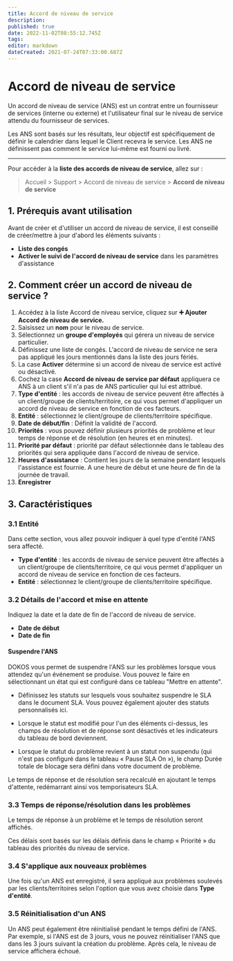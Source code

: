 ```yaml
---
title: Accord de niveau de service
description: 
published: true
date: 2022-11-02T08:55:12.745Z
tags: 
editor: markdown
dateCreated: 2021-07-24T07:33:00.687Z
---
```


# Accord de niveau de service

Un accord de niveau de service (ANS) est un contrat entre un fournisseur de services (interne ou externe) et l'utilisateur final sur le niveau de service attendu du fournisseur de services.

Les ANS sont basés sur les résultats, leur objectif est spécifiquement de définir le calendrier dans lequel le Client recevra le service. Les ANS ne définissent pas comment le service lui-même est fourni ou livré.

---

Pour accéder à la **liste des accords de niveau de service**, allez sur :

> Accueil > Support > Accord de niveau de service > **Accord de niveau de service**

## 1. Prérequis avant utilisation

Avant de créer et d'utiliser un accord de niveau de service, il est conseillé de créer/mettre à jour d'abord les éléments suivants :

- **Liste des congés**
- **Activer le suivi de l'accord de niveau de service** dans les paramètres d'assistance

## 2. Comment créer un accord de niveau de service ?

1. Accédez à la liste Accord de niveau service, cliquez sur **:heavy_plus_sign: Ajouter Accord de niveau de service.**
2. Saisissez un **nom** pour le niveau de service.
3. Sélectionnez un **groupe d'employés** qui gérera un niveau de service particulier.
4. Définissez une liste de congés. L'accord de niveau de service ne sera pas appliqué les jours mentionnés dans la liste des jours fériés.
5. La case **Activer** détermine si un accord de niveau de service est activé ou désactivé.
6. Cochez la case **Accord de niveau de service par défaut** appliquera ce ANS à un client s'il n'a pas de ANS particulier qui lui est attribué.
7. **Type d'entité** : les accords de niveau de service peuvent être affectés à un client/groupe de clients/territoire, ce qui vous permet d'appliquer un accord de niveau de service en fonction de ces facteurs.
8. **Entité** : sélectionnez le client/groupe de clients/territoire spécifique.
9. **Date de début/fin** : Définit la validité de l'accord.
10. **Priorités** : vous pouvez définir plusieurs priorités de problème et leur temps de réponse et de résolution (en heures et en minutes).
11. **Priorité par défaut** : priorité par défaut sélectionnée dans le tableau des priorités qui sera appliquée dans l'accord de niveau de service.
12. **Heures d'assistance** : Contient les jours de la semaine pendant lesquels l'assistance est fournie. A une heure de début et une heure de fin de la journée de travail.
13. **Enregistrer**

## 3. Caractéristiques

### 3.1 Entité

Dans cette section, vous allez pouvoir indiquer à quel type d'entité l'ANS sera affecté.

- **Type d'entité** : les accords de niveau de service peuvent être affectés à un client/groupe de clients/territoire, ce qui vous permet d'appliquer un accord de niveau de service en fonction de ces facteurs.
- **Entité** : sélectionnez le client/groupe de clients/territoire spécifique.

### 3.2 Détails de l'accord et mise en attente

Indiquez la date et la date de fin de l'accord de niveau de service.

- **Date de début**
- **Date de fin**

#### Suspendre l'ANS
 
DOKOS vous permet de suspendre l'ANS sur les problèmes lorsque vous attendez qu'un événement se produise. Vous pouvez le faire en sélectionnant un état qui est configuré dans ce tableau "Mettre en attente".

- Définissez les statuts sur lesquels vous souhaitez suspendre le SLA dans le document SLA. Vous pouvez également ajouter des statuts personnalisés ici.

- Lorsque le statut est modifié pour l'un des éléments ci-dessus, les champs de résolution et de réponse sont désactivés et les indicateurs du tableau de bord deviennent.

- Lorsque le statut du problème revient à un statut non suspendu (qui n'est pas configuré dans le tableau « Pause SLA On »), le champ Durée totale de blocage sera défini dans votre document de problème.

Le temps de réponse et de résolution sera recalculé en ajoutant le temps d'attente, redémarrant ainsi vos temporisateurs SLA.

### 3.3 Temps de réponse/résolution dans les problèmes

Le temps de réponse à un problème et le temps de résolution seront affichés.

Ces délais sont basés sur les délais définis dans le champ « Priorité » du tableau des priorités du niveau de service.

### 3.4 S'applique aux nouveaux problèmes

Une fois qu'un ANS est enregistré, il sera appliqué aux problèmes soulevés par les clients/territoires selon l'option que vous avez choisie dans **Type d'entité**.

### 3.5 Réinitialisation d'un ANS

Un ANS peut également être réinitialisé pendant le temps défini de l'ANS. Par exemple, si l'ANS est de 3 jours, vous ne pouvez réinitialiser l'ANS que dans les 3 jours suivant la création du problème. Après cela, le niveau de service affichera échoué.